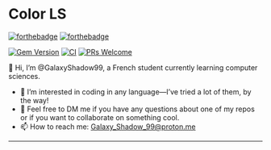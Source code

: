 # Color LS

[![forthebadge](http://forthebadge.com/images/badges/made-with-python.svg)](http://forthebadge.com)
[![forthebadge](http://forthebadge.com/images/badges/built-with-love.svg)](http://forthebadge.com)

[![Gem Version](https://badge.fury.io/rb/colorls.svg)](https://badge.fury.io/rb/colorls)
[![CI](https://github.com/athityakumar/colorls/actions/workflows/python.yml/badge.svg)](https://github.com/athityakumar/colorls/actions/workflows/python.yml)
[![PRs Welcome](https://img.shields.io/badge/PRs-welcome-brightgreen.svg?style=shields)](http://makeapullrequest.com)

👋 Hi, I’m @GalaxyShadow99, a French student currently learning computer sciences.
- 👀 I’m interested in coding in any language—I’ve tried a lot of them, by the way!
- 💞️ Feel free to DM me if you have any questions about one of my repos or if you want to collaborate on something cool.
- 📫 How to reach me: Galaxy_Shadow_99@proton.me

---
